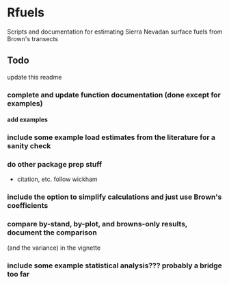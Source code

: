 # Rfuels
Scripts and documentation for estimating Sierra Nevadan surface fuels from Brown's transects

## Todo

update this readme



### complete and update function documentation (done except for examples)
#### add examples

### include some example load estimates from the literature for a sanity check

### do other package prep stuff
  - citation, etc. follow wickham

### include the option to simplify calculations and just use Brown's coefficients

### compare by-stand, by-plot, and browns-only results, document the comparison
(and the variance) in the vignette

### include some example statistical analysis??? probably a bridge too far


